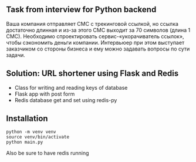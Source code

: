 ## Task from interview for Python backend

Ваша компания отправляет СМС с трекинговой ссылкой, но ссылка достаточно длинная и из-за этого СМС выходит за 70 символов (длина 1 СМС). Необходимо спроектировать сервис-«укорачиватель ссылок», чтобы сэкономить деньги компании. Интервьюер при этом выступает заказчиком со стороны бизнеса и ему можно задавать вопросы по сути задачи.

## Solution: URL shortener using Flask and Redis
- Class for writing and reading keys of database
- Flask app with post form
- Redis database get and set using redis-py

## Installation
```
python -m venv venv 
source venv/bin/activate
python main.py
```
Also be sure to have redis running
